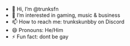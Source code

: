 - 👋 Hi, I’m @trunksfn
- 👀 I’m interested in gaming, music & business 
- 📫 How to reach me: trunkskunbby on Discord
- 😄 Pronouns: He/Him
- ⚡ Fun fact: dont be gay

<!---
trunksfn/trunksfn is a ✨ special ✨ repository because its `README.md` (this file) appears on your GitHub profile.
You can click the Preview link to take a look at your changes.
--->
